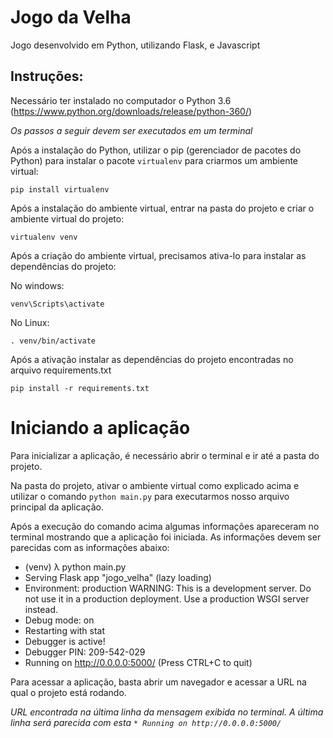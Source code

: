 # Jogo da Velha
Jogo desenvolvido em Python, utilizando Flask, e Javascript

## Instruções: ##
Necessário ter instalado no computador o Python 3.6 (https://www.python.org/downloads/release/python-360/)



*Os passos a seguir devem ser executados em um terminal*

Após a instalação do Python, utilizar o pip (gerenciador de pacotes do Python) para instalar o pacote `virtualenv` para criarmos um ambiente virtual:

`pip install virtualenv`




Após a instalação do ambiente virtual, entrar na pasta do projeto e criar o ambiente virtual do projeto:

```virtualenv venv```




Após a criação do ambiente virtual, precisamos ativa-lo para instalar as dependências do projeto:

No windows:

`venv\Scripts\activate`


No Linux:

`. venv/bin/activate`




Após a ativação instalar as dependências do projeto encontradas no arquivo requirements.txt

`pip install -r requirements.txt`


# Iniciando a aplicação
Para inicializar a aplicação, é necessário abrir o terminal e ir até a pasta do projeto.


Na pasta do projeto, ativar o ambiente virtual como explicado acima e utilizar o comando `python main.py` para executarmos nosso arquivo principal da aplicação.


Após a execução do comando acima algumas informações apareceram no terminal mostrando que a aplicação foi iniciada.
As informações devem ser parecidas com as informações abaixo:
 * (venv) λ python main.py
 * Serving Flask app "jogo_velha" (lazy loading)
 * Environment: production
   WARNING: This is a development server. Do not use it in a production deployment.
   Use a production WSGI server instead.
 * Debug mode: on
 * Restarting with stat
 * Debugger is active!
 * Debugger PIN: 209-542-029
 * Running on http://0.0.0.0:5000/ (Press CTRL+C to quit)


Para acessar a aplicação, basta abrir um navegador e acessar a URL na qual o projeto está rodando.

*URL encontrada na última linha da mensagem exibida no terminal. A última linha será parecida com esta `* Running on http://0.0.0.0:5000/`*

